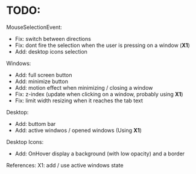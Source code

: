 # TODO: 
MouseSelectionEvent:
- Fix: switch between directions
- Fix: dont fire the selection when the user is pressing on a window (**X1**)
- Add: desktop icons selection

Windows:
- Add: full screen button
- Add: minimize button
- Add: motion effect when minimizing / closing a window
- Fix: z-index (update when clicking on a window, probably using **X1**)
- Fix: limit width resizing when it reaches the tab text

Desktop:
- Add: buttom bar
- Add: active windwos / opened windows (Using **X1**)

Desktop Icons:
- Add: OnHover display a background (with low opacity) and a border

References:
X1: add / use active windows state